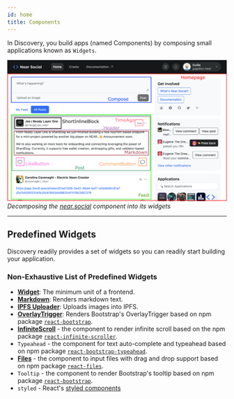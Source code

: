 ```yaml
---
id: home
title: Components
---
```


In Discovery, you build apps (named Components) by composing small applications known as `Widgets`.

![widgets](https://github.com/gagdiez/near-social-knowledge/raw/main/imgs/widgets.png)
*Decomposing the [near.social](https://near.social) component into its widgets*

---

## Predefined Widgets
Discovery readily provides a set of widgets so you can readily start building your application.

### Non-Exhaustive List of Predefined Widgets 

- **[Widget](./widget.md)**: The minimum unit of a frontend.
- **[Markdown](./markdown.md)**: Renders markdown text.
- **[IPFS Uploader](./ipfsimageupload.md)**: Uploads images into IPFS.
- **[OverlayTrigger](./overlayTrigger.md)**: Renders Bootstrap's OverlayTrigger based on npm package [`react-bootstrap`](https://www.npmjs.com/package/react-bootstrap).
- **[InfiniteScroll](./infiniteScroll.md)** - the component to render infinite scroll based on the npm package [`react-infinite-scroller`](https://www.npmjs.com/package/react-infinite-scroller).
- `Typeahead` - the component for text auto-complete and typeahead based on npm package [`react-bootstrap-typeahead`](https://www.npmjs.com/package/react-bootstrap-typeahead).
- **[Files](./files.md)** - the component to input files with drag and drop support based on npm package [`react-files`](https://www.npmjs.com/package/react-files).
- `Tooltip` - the component to render Bootstrap's tooltip based on npm package [`react-bootstrap`](https://www.npmjs.com/package/react-bootstrap).
- `styled` - React's [styled components](https://styled-components.com/)